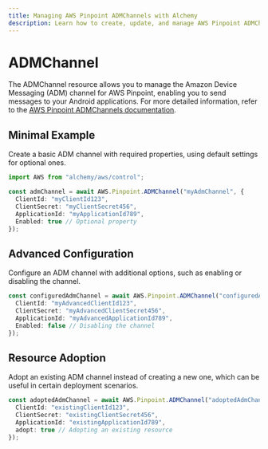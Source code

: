 ```yaml
---
title: Managing AWS Pinpoint ADMChannels with Alchemy
description: Learn how to create, update, and manage AWS Pinpoint ADMChannels using Alchemy Cloud Control.
---
```


# ADMChannel

The ADMChannel resource allows you to manage the Amazon Device Messaging (ADM) channel for AWS Pinpoint, enabling you to send messages to your Android applications. For more detailed information, refer to the [AWS Pinpoint ADMChannels documentation](https://docs.aws.amazon.com/pinpoint/latest/userguide/).

## Minimal Example

Create a basic ADM channel with required properties, using default settings for optional ones.

```ts
import AWS from "alchemy/aws/control";

const admChannel = await AWS.Pinpoint.ADMChannel("myAdmChannel", {
  ClientId: "myClientId123",
  ClientSecret: "myClientSecret456",
  ApplicationId: "myApplicationId789",
  Enabled: true // Optional property
});
```

## Advanced Configuration

Configure an ADM channel with additional options, such as enabling or disabling the channel.

```ts
const configuredAdmChannel = await AWS.Pinpoint.ADMChannel("configuredAdmChannel", {
  ClientId: "myAdvancedClientId123",
  ClientSecret: "myAdvancedClientSecret456",
  ApplicationId: "myAdvancedApplicationId789",
  Enabled: false // Disabling the channel
});
```

## Resource Adoption

Adopt an existing ADM channel instead of creating a new one, which can be useful in certain deployment scenarios.

```ts
const adoptedAdmChannel = await AWS.Pinpoint.ADMChannel("adoptedAdmChannel", {
  ClientId: "existingClientId123",
  ClientSecret: "existingClientSecret456",
  ApplicationId: "existingApplicationId789",
  adopt: true // Adopting an existing resource
});
```